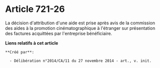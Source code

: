 # Article 721-26

La décision d'attribution d'une aide est prise après avis de la commission des aides à la promotion cinématographique à
l'étranger sur présentation des factures acquittées par l'entreprise bénéficiaire.

**Liens relatifs à cet article**

	**Créé par**:

	  - Délibération n°2014/CA/11 du 27 novembre 2014 - art., v. init.
